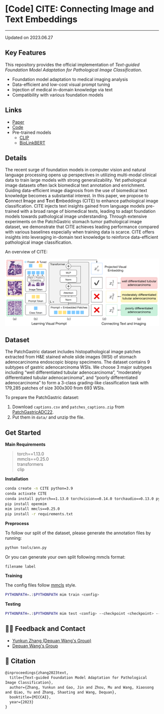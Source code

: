 # [Code] CITE: Connecting Image and Text Embeddings

<!-- select Model and/or Data and/or Code as needed -->

<!--
**Here are some ideas to get you started:**
🙋‍♀️ A short introduction - what is your organization all about?
🌈 Contribution guidelines - how can the community get involved?
👩‍💻 Useful resources - where can the community find your docs? Is there anything else the community should know?
🍿 Fun facts - what does your team eat for breakfast?
🧙 Remember, you can do mighty things with the power of [Markdown](https://docs.github.com/github/writing-on-github/getting-started-with-writing-and-formatting-on-github/basic-writing-and-formatting-syntax)
-->


<!-- Insert the project banner here 
<div align="center">
    <a href="https://"><img width="1000px" height="auto" src="assets/teaser.png"></a>
</div>
-->

---

<!-- Select some of the point info, feel free to delete -->
<!--
[![Twitter](https://img.shields.io/twitter/url?style=social&url=https%3A%2F%2Ftwitter.com%2Fopendilab)](https://twitter.com/opendilab)
[![PyPI](https://img.shields.io/pypi/v/DI-engine)](https://pypi.org/project/DI-engine/)
![Conda](https://anaconda.org/opendilab/di-engine/badges/version.svg)
![Conda update](https://anaconda.org/opendilab/di-engine/badges/latest_release_date.svg)
![PyPI - Python Version](https://img.shields.io/pypi/pyversions/DI-engine)
![PyTorch Version](https://img.shields.io/badge/dynamic/json?color=blue&label=pytorch&query=%24.pytorchVersion&url=https%3A%2F%2Fgist.githubusercontent.com/PaParaZz1/54c5c44eeb94734e276b2ed5770eba8d/raw/85b94a54933a9369f8843cc2cea3546152a75661/badges.json)


![Loc](https://img.shields.io/endpoint?url=https://gist.githubusercontent.com/HansBug/3690cccd811e4c5f771075c2f785c7bb/raw/loc.json)
![Comments](https://img.shields.io/endpoint?url=https://gist.githubusercontent.com/HansBug/3690cccd811e4c5f771075c2f785c7bb/raw/comments.json)

![Style](https://github.com/opendilab/DI-engine/actions/workflows/style.yml/badge.svg)
![Docs](https://github.com/opendilab/DI-engine/actions/workflows/doc.yml/badge.svg)
![Unittest](https://github.com/opendilab/DI-engine/actions/workflows/unit_test.yml/badge.svg)
![Algotest](https://github.com/opendilab/DI-engine/actions/workflows/algo_test.yml/badge.svg)
![deploy](https://github.com/opendilab/DI-engine/actions/workflows/deploy.yml/badge.svg)
[![codecov](https://codecov.io/gh/opendilab/DI-engine/branch/main/graph/badge.svg?token=B0Q15JI301)](https://codecov.io/gh/opendilab/DI-engine)

![GitHub Org's stars](https://img.shields.io/github/stars/opendilab)
[![GitHub stars](https://img.shields.io/github/stars/opendilab/DI-engine)](https://github.com/opendilab/DI-engine/stargazers)
[![GitHub forks](https://img.shields.io/github/forks/opendilab/DI-engine)](https://github.com/opendilab/DI-engine/network)
![GitHub commit activity](https://img.shields.io/github/commit-activity/m/opendilab/DI-engine)
[![GitHub issues](https://img.shields.io/github/issues/opendilab/DI-engine)](https://github.com/opendilab/DI-engine/issues)
[![GitHub pulls](https://img.shields.io/github/issues-pr/opendilab/DI-engine)](https://github.com/opendilab/DI-engine/pulls)
[![Contributors](https://img.shields.io/github/contributors/opendilab/DI-engine)](https://github.com/opendilab/DI-engine/graphs/contributors)
[![GitHub license](https://img.shields.io/github/license/opendilab/DI-engine)](https://github.com/opendilab/DI-engine/blob/master/LICENSE)
-->

Updated on 2023.06.27



## Key Features

This repository provides the official implementation of *Text-guided Foundation Model Adaptation for Pathological Image Classification*.

- Foundation model adaptation to medical imaging analysis
- Data-efficient and low-cost visual prompt tuning
- Injection of medical in-domain knowledge via text
- Compatibility with various foundation models


## Links

- [Paper](https://)
- [Code](https://github.com/Yunkun-Zhang/CITE)
- Pre-trained models
  - [CLIP](https://github.com/openai/CLIP)
  - [BioLinkBERT](https://huggingface.co/michiyasunaga/BioLinkBERT-large)
<!-- [Code] may link to your project at your institute -->


<!-- give a introduction of your project -->
## Details

The recent surge of foundation models in computer vision and natural language processing opens up perspectives in utilizing multi-modal clinical data to train large models with strong generalizability.
Yet pathological image datasets often lack biomedical text annotation and enrichment.
Guiding data-efficient image diagnosis from the use of biomedical text knowledge becomes a substantial interest.
In this paper, we propose to **C**onnect **I**mage and **T**ext **E**mbeddings (CITE) to enhance pathological image classification.
CITE injects text insights gained from language models pre-trained with a broad range of biomedical texts, leading to adapt foundation models towards pathological image understanding.
Through extensive experiments on the PatchGastric stomach tumor pathological image dataset, we demonstrate that  CITE achieves leading performance compared with various baselines especially when training data is scarce. CITE offers insights into leveraging in-domain text knowledge to reinforce data-efficient pathological image classification.

An overview of CITE:
<!-- Insert a pipeline of your algorithm here if got one -->
<div align="center">
    <a href="https://"><img width="1000px" height="auto" src="assets/method.png"></a>
</div>



## Dataset

The PatchGastric dataset includes histopathological image patches extracted from H&E stained whole slide images (WSI) of stomach adenocarcinoma endoscopic biopsy specimens. The dataset contains 9 subtypes of gastric adenocarcinoma WSIs. We choose 3 major subtypes including “well differentiated tubular adenocarcinoma”, “moderately differentiated tubular adenocarcinoma”, and “poorly differentiated adenocarcinoma” to form a 3-class grading-like classification task with 179,285 patches of size 300x300 from 693 WSIs.

To prepare the PatchGastric dataset:

1. Download `captions.csv` and `patches_captions.zip` from [PatchGastricADC22](https://zenodo.org/record/6550925).
2. Put them in `data/` and unzip the file.

## Get Started

**Main Requirements**  
> torch==1.13.0  
> mmcls==0.25.0  
> transformers  
> clip   


**Installation**
```bash
conda create -n CITE python=3.9
conda activate CITE
conda install pytorch==1.13.0 torchvision==0.14.0 torchaudio==0.13.0 pytorch-cuda=11.7 -c pytorch -c nvidia
pip install openmim
mim install mmcls==0.25.0
pip install -r requirements.txt
```

**Preprocess**

To follow our split of the dataset, please generate the annotation files by running:
```bash
python tools/ann.py
```

Or you can generate your own split following mmcls format:
```text
filename label
```

**Training**

The config files follow [mmcls](https://github.com/open-mmlab/mmclassification) style.
```bash
PYTHONPATH=.:$PYTHONPATH mim train <config>
```

**Testing**
```bash
PYTHONPATH=.:$PYTHONPATH mim test <config> --checkpoint <checkpoint> --metrics <metrics>
```

## 🙋‍♀️ Feedback and Contact

- [Yunkun Zhang (Dequan Wang's Group)](mailto:yunkunzhang@dqwang.group)
- [Dequan Wang's Group](https://dqwang.group/)

## 📝 Citation

```text
@inproceedings{zhang2023text,
  title={Text-guided Foundation Model Adaptation for Pathological Image Classification},
  author={Zhang, Yunkun and Gao, Jin and Zhou, Mu and Wang, Xiaosong and Qiao, Yu and Zhang, Shaoting and Wang, Dequan},
  booktitle={MICCAI},
  year={2023}
}
```
